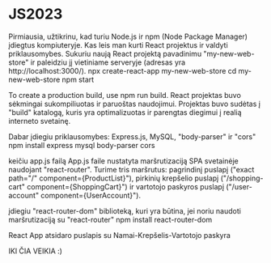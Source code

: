 # JS2023
Pirmiausia, užtikrinu, kad turiu Node.js ir npm (Node Package Manager) įdiegtus kompiuteryje. Kas leis man kurti React projektus ir valdyti priklausomybes.
Sukuriu naują React projektą pavadinimu "my-new-web-store" ir paleidziu jį vietiniame serveryje (adresas yra http://localhost:3000/).
npx create-react-app my-new-web-store
cd my-new-web-store
npm start

To create a production build, use npm run build.
React projektas buvo sėkmingai sukompiliuotas ir paruoštas naudojimui. Projektas buvo sudėtas į "build" katalogą, kuris yra optimalizuotas ir parengtas diegimui į realią interneto svetainę.

Dabar įdiegiu priklausomybes: Express.js, MySQL, "body-parser" ir "cors"
npm install express mysql body-parser cors

keičiu app.js failą
App.js faile nustatyta maršrutizaciją SPA svetainėje naudojant "react-router". Turime tris maršrutus: pagrindinį puslapį ("exact path="/" component={ProductList}"), pirkinių krepšelio puslapį ("/shopping-cart" component={ShoppingCart}") ir vartotojo paskyros puslapį ("/user-account" component={UserAccount}").

įdiegiu "react-router-dom" biblioteką, kuri yra būtina, jei noriu naudoti maršrutizaciją su "react-router"
npm install react-router-dom

React App atsidaro puslapis su Namai-Krepšelis-Vartotojo paskyra

IKI ČIA VEIKIA :)